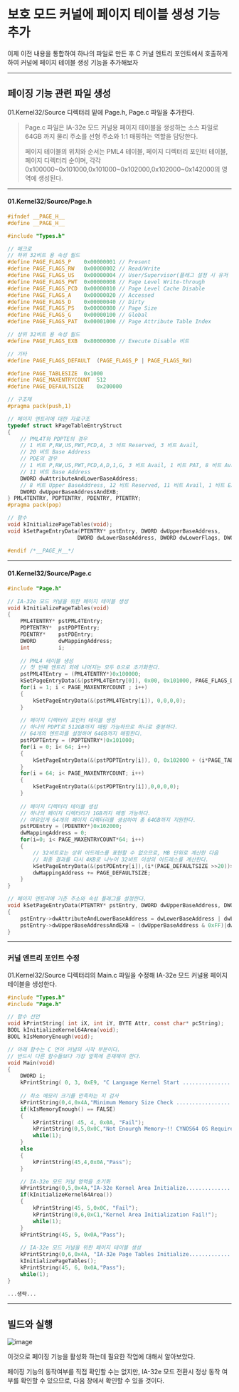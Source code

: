 # 보호 모드 커널에 페이지 테이블 생성 기능 추가

이제 이전 내용을 통합하여 하나의 파일로 만든 후 C 커널 엔트리 포인트에서 호출하게 하여
커널에 페이지 테이블 생성 기능을 추가해보자

<hr>

## 페이징 기능 관련 파일 생성

01.Kernel32/Source 디렉터리 밑에 Page.h, Page.c 파일을 추가한다.

> Page.c 파일은 IA-32e 모드 커널용 페이지 테이블을 생성하는 소스 파일로 64GB 까지 물리 주소를 선형 주소와 1:1 매핑하는 역할을 담당한다.
>
> 페이지 테이블의 위치와 순서는 PML4 테이블, 페이지 디렉터리 포인터 테이블, 페이지 디렉터리 순이며,
> 각각 0x100000~0x101000,0x101000~0x102000,0x102000~0x142000의 영역에 생성된다.

<hr>

#### 01.Kernel32/Source/Page.h

```c
#ifndef __PAGE_H__
#define __PAGE_H__

#include "Types.h"

// 매크로
// 하위 32비트 용 속성 필드
#define PAGE_FLAGS_P	0x00000001 // Present
#define PAGE_FLAGS_RW	0x00000002 // Read/Write
#define PAGE_FLAGS_US	0x00000004 // User/Supervisor(플래그 설정 시 유저 레벨)
#define PAGE_FLAGS_PWT	0x00000008 // Page Level Write-through
#define PAGE_FLAGS_PCD	0x00000010 // Page Level Cache Disable
#define PAGE_FLAGS_A	0x00000020 // Accessed
#define PAGE_FLAGS_D	0x00000040 // Dirty
#define PAGE_FLAGS_PS	0x00000080 // Page Size
#define PAGE_FLAGS_G	0x00000100 // Global
#define PAGE_FLAGS_PAT	0x00001000 // Page Attribute Table Index

// 상위 32비트 용 속성 필드
#define PAGE_FLAGS_EXB	0x80000000 // Execute Disable 비트

// 기타
#define	PAGE_FLAGS_DEFAULT	(PAGE_FLAGS_P | PAGE_FLAGS_RW)

#define PAGE_TABLESIZE	0x1000
#define PAGE_MAXENTRYCOUNT	512
#define PAGE_DEFAULTSIZE	0x200000

// 구조체
#pragma pack(push,1)

// 페이지 엔트리에 대한 자료구조
typedef struct kPageTableEntryStruct
{
    // PML4T와 PDPTE의 경우
    // 1 비트 P,RW,US,PWT,PCD,A, 3 비트 Reserved, 3 비트 Avail,
    // 20 비트 Base Address
    // PDE의 경우
    // 1 비트 P,RW,US,PWT,PCD,A,D,1,G, 3 비트 Avail, 1 비트 PAT, 8 비트 Avail,
    // 11 비트 Base Address
    DWORD dwAttributeAndLowerBaseAddress;
    // 8 비트 Upper BaseAddress, 12 비트 Reserved, 11 비트 Avail, 1 비트 EXB
    DWORD dwUpperBaseAddressAndEXB;
} PML4TENTRY, PDPTENTRY, PDENTRY, PTENTRY;
#pragma pack(pop)

// 함수
void kInitializePageTables(void);
void kSetPageEntryData(PTENTRY* pstEntry, DWORD dwUpperBaseAddress,
                      DWORD dwLowerBaseAddress, DWORD dwLowerFlags, DWORD dwUpperFlags);

#endif /*__PAGE_H__*/
```

<hr>

#### 01.Kernel32/Source/Page.c

```c
#include "Page.h"

// IA-32e 모드 커널을 위한 페이지 테이블 생성
void kInitializePageTables(void)
{
    PML4TENTRY* pstPML4TEntry;
    PDPTENTRY*	pstPDPTEntry;
    PDENTRY*	pstPDEntry;
    DWORD		dwMappingAddress;
    int 		i;
    
    // PML4 테이블 생성
    // 첫 번째 엔트리 외에 나머지는 모두 0으로 초기화한다.
    pstPML4TEntry = (PML4TENTRY*)0x100000;
    kSetPageEntryData(&(pstPML4TEntry[0]), 0x00, 0x101000, PAGE_FLAGS_DEFAULT, 0);
    for(i = 1; i < PAGE_MAXENTRYCOUNT ; i++)
    {
        kSetPageEntryData(&(pstPML4TEntry[i]), 0,0,0,0);
    }
    
    // 페이지 디렉터리 포인터 테이블 생성
    // 하나의 PDPT로 512GB까지 매핑 가능하므로 하나로 충분하다.
    // 64개의 엔트리를 설정하여 64GB까지 매핑한다.
    pstPDPTEntry = (PDPTENTRY*)0x101000;
    for(i = 0; i< 64; i++)
    {
        kSetPageEntryData(&(pstPDPTEntry[i]), 0, 0x102000 + (i*PAGE_TABLESIZE), PAGE_FLAGS_DEFAULT,0);
    }
    for(i = 64; i< PAGE_MAXENTRYCOUNT; i++)
    {
        kSetPageEntryData(&(pstPDPTEntry[i]),0,0,0,0);
    }
    
    // 페이지 디렉터리 테이블 생성
    // 하나의 페이지 디렉터리가 1GB까지 매핑 가능하다.
    // 여유있게 64개의 페이지 디렉터리를 생성하여 총 64GB까지 지원한다.
    pstPDEntry = (PDENTRY*)0x102000;
    dwMappingAddress = 0;
    for(i=0; i< PAGE_MAXENTRYCOUNT*64; i++)
    {
        // 32비트로는 상위 어드레스를 표현할 수 없으므로, MB 단위로 계산한 다음
        // 최종 결과를 다시 4KB로 나누어 32비트 이상의 어드레스를 계산한다.
        kSetPageEntryData(&(pstPDEntry[i]),(i*(PAGE_DEFAULTSIZE >>20))>>12, dwMappingAddress, PAGE_FLAGS_DEFAULT | PAGE_FLAGS_PS,0);
        dwMappingAddress += PAGE_DEFAULTSIZE;
    }
}

// 페이지 엔트리에 기준 주소와 속성 플래그를 설정한다.
void kSetPageEntryData(PTENTRY* pstEntry, DWORD dwUpperBaseAddress, DWORD dwLowerBaseAddress, DWORD dwLowerFlags, DWORD dwUpperFlags)
{
    pstEntry->dwAttributeAndLowerBaseAddress = dwLowerBaseAddress | dwLowerFlags;
    pstEntry->dwUpperBaseAddressAndEXB = (dwUpperBaseAddress & 0xFF)|dwUpperFlags;
}
```

<hr>

### 커널 엔트리 포인트 수정

01.Kernel32/Source 디렉터리의 Main.c 파일을 수정해 IA-32e 모드 커널용 페이지 테이블을 생성한다.

```c
#include "Types.h"
#include "Page.h"

// 함수 선언
void kPrintString( int iX, int iY, BYTE Attr, const char* pcString);
BOOL kInitializeKernel64Area(void);
BOOL kIsMemoryEnough(void);

// 아래 함수는 C 언어 커널의 시작 부분이다.
// 반드시 다른 함수들보다 가장 앞쪽에 존재해야 한다.
void Main(void)
{
    DWORD i;
	kPrintString( 0, 3, 0xE9, "C Language Kernel Start ....................[PASS]");
	
	// 최소 메모리 크기를 만족하는 지 검사
	kPrintString(0,4,0x4A,"Minimum Memory Size Check ..................[    ]");
	if(kIsMemoryEnough() == FALSE)
	{
		kPrintString( 45, 4, 0x0A, "Fail");
		kPrintString(0,5,0x0C,"Not Enourgh Memory~!! CYNOS64 OS Requires Over 64MB Memory!");
		while(1);
	}
	else
	{
		kPrintString(45,4,0x0A,"Pass");
	}

	// IA-32e 모드 커널 영역을 초기화
	kPrintString(0,5,0x4A,"IA-32e Kernel Area Initialize...................[    ]");
	if(kInitializeKernel64Area())
	{
		kPrintString(45, 5,0x0C, "Fail");
		kPrintString(0,6,0xC1,"Kernel Area Initialization Fail!");
		while(1);
	} 
	kPrintString(45, 5, 0x0A,"Pass");
	
    // IA-32e 모드 커널을 위한 페이지 테이블 생성
    kPrintString(0,6,0x4A, "IA-32e Page Tables Initialize...................[    ]");
    kInitializePageTables();
    kPrintString(45, 6, 0x0A,"Pass");
	while(1);
}

...생략...
```

<hr>

## 빌드와 실행

![image](https://user-images.githubusercontent.com/34773827/60965969-2979ba80-a352-11e9-9ec9-229ad6a190ba.png)

이것으로 페이징 기능을 활성화 하는데 필요한 작업에 대해서 알아보았다.

페이징 기능의 동작여부를 직접 확인할 수는 없지만, IA-32e 모드 전환시 정상 동작 여부를 확인할 수 있으므로,
다음 장에서 확인할 수 있을 것이다.